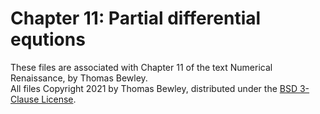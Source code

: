 # Chapter 11: Partial differential equtions
These files are associated with Chapter 11 of the text Numerical Renaissance, by Thomas Bewley.<BR>
All files Copyright 2021 by Thomas Bewley, distributed under the <a href="https://github.com/tbewley/NR/blob/main/LICENSE">BSD 3-Clause License</a>.
